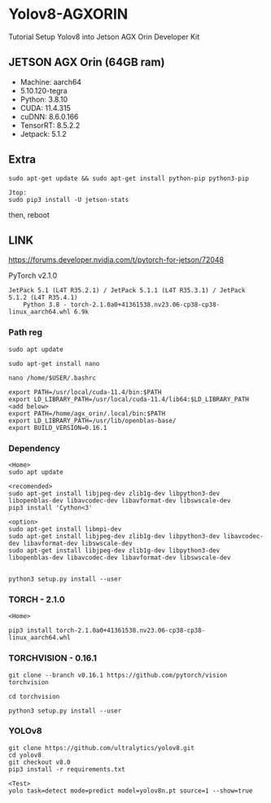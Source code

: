# Yolov8-AGXORIN
Tutorial Setup Yolov8 into Jetson AGX Orin Developer Kit

## JETSON AGX Orin (64GB ram)
- Machine: aarch64 
- 5.10.120-tegra
- Python: 3.8.10
- CUDA: 11.4.315
- cuDNN: 8.6.0.166
- TensorRT: 8.5.2.2
- Jetpack: 5.1.2

## Extra
    sudo apt-get update && sudo apt-get install python-pip python3-pip

    Jtop:
    sudo pip3 install -U jetson-stats

then, reboot

## LINK
https://forums.developer.nvidia.com/t/pytorch-for-jetson/72048

PyTorch v2.1.0

    JetPack 5.1 (L4T R35.2.1) / JetPack 5.1.1 (L4T R35.3.1) / JetPack 5.1.2 (L4T R35.4.1)
        Python 3.8 - torch-2.1.0a0+41361538.nv23.06-cp38-cp38-linux_aarch64.whl 6.9k

### Path reg
    sudo apt update
    
    sudo apt-get install nano
    
    nano /home/$USER/.bashrc

    export PATH=/usr/local/cuda-11.4/bin:$PATH
    export LD_LIBRARY_PATH=/usr/local/cuda-11.4/lib64:$LD_LIBRARY_PATH
    <add below>
    export PATH=/home/agx_orin/.local/bin:$PATH
    export LD_LIBRARY_PATH=/usr/lib/openblas-base/
    export BUILD_VERSION=0.16.1
        
### Dependency
    <Home>
    sudo apt update

    <recomended>
    sudo apt-get install libjpeg-dev zlib1g-dev libpython3-dev libopenblas-dev libavcodec-dev libavformat-dev libswscale-dev
    pip3 install 'Cython<3'
    
    <option>
    sudo apt-get install libmpi-dev
    sudo apt-get install libjpeg-dev zlib1g-dev libpython3-dev libavcodec-dev libavformat-dev libswscale-dev
    sudo apt-get install libjpeg-dev zlib1g-dev libpython3-dev libopenblas-dev libavcodec-dev libavformat-dev libswscale-dev

    
    python3 setup.py install --user
    
### TORCH - 2.1.0
    <Home>
    
    pip3 install torch-2.1.0a0+41361538.nv23.06-cp38-cp38-linux_aarch64.whl


### TORCHVISION - 0.16.1
    git clone --branch v0.16.1 https://github.com/pytorch/vision torchvision

    cd torchvision

    python3 setup.py install --user

### YOLOv8
    git clone https://github.com/ultralytics/yolov8.git
    cd yolov8
    git checkout v8.0
    pip3 install -r requirements.txt

    <Test>
    yolo task=detect mode=predict model=yolov8n.pt source=1 --show=true
